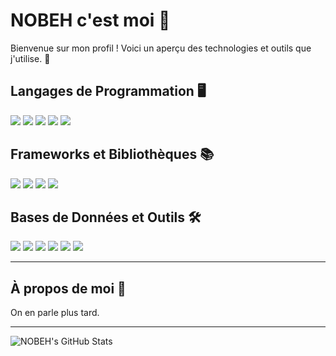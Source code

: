 # NOBEH c'est moi 👋

Bienvenue sur mon profil ! Voici un aperçu des technologies et outils que j'utilise. 🚀

## Langages de Programmation 🖥️

[![](https://img.shields.io/badge/-C%23-239120?style=flat-square&logo=c-sharp&logoColor=fff)](https://dotnet.microsoft.com/languages/csharp)
[![](https://img.shields.io/badge/-Java-007396?style=flat-square&logo=java&logoColor=fff)](https://www.java.com/)
[![](https://img.shields.io/badge/-Python-3776ab?style=flat-square&logo=python&logoColor=fff)](https://www.python.org/)
[![](https://img.shields.io/badge/-JavaScript-F7DF1E?style=flat-square&logo=javascript&logoColor=black)](https://developer.mozilla.org/en-US/docs/Web/JavaScript)
[![](https://img.shields.io/badge/-PHP-777BB4?style=flat-square&logo=php&logoColor=white)](https://www.php.net/)

## Frameworks et Bibliothèques 📚

[![](https://img.shields.io/badge/-Angular-DD0031?style=flat-square&logo=angular&logoColor=white)](https://angular.io/)
[![](https://img.shields.io/badge/-Vue.js-4FC08D?style=flat-square&logo=vue.js&logoColor=white)](https://vuejs.org/)
[![](https://img.shields.io/badge/-Unity-000000?style=flat-square&logo=unity&logoColor=white)](https://unity.com/)
[![](https://img.shields.io/badge/-Prophet-2980B9?style=flat-square)](https://facebook.github.io/prophet/)

## Bases de Données et Outils 🛠️

[![](https://img.shields.io/badge/-SQL-4479A1?style=flat-square&logo=sql&logoColor=white)](https://www.w3schools.com/sql/)
[![](https://img.shields.io/badge/-MySQL-4479A1?style=flat-square&logo=mysql&logoColor=white)](https://www.mysql.com/)
[![](https://img.shields.io/badge/-PostgreSQL-4169E1?style=flat-square&logo=postgresql&logoColor=white)](https://www.postgresql.org/)
[![](https://img.shields.io/badge/-Redis-DC382D?style=flat-square&logo=redis&logoColor=white)](https://redis.io/)
[![](https://img.shields.io/badge/-Git-f05032?style=flat-square&logo=git&logoColor=white)](https://git-scm.com/)
[![](https://img.shields.io/badge/-PaperMC-DC3345?style=flat-square&logo=minecraft&logoColor=white)](https://papermc.io/)


---

## À propos de moi 🌟

On en parle plus tard.

---

![NOBEH's GitHub Stats](https://github-readme-stats.vercel.app/api?username=N0BEH&show_icons=true&hide_title=true&hide=prs&count_private=true&hide_border=true&theme=radical)


<!--
**N0BEH/N0BEH** is a ✨ _special_ ✨ repository because its `README.md` (this file) appears on your GitHub profile.

Here are some ideas to get you started:

- 🔭 I’m currently working on ...
- 🌱 I’m currently learning ...
- 👯 I’m looking to collaborate on ...
- 🤔 I’m looking for help with ...
- 💬 Ask me about ...
- 📫 How to reach me: ...
- 😄 Pronouns: ...
- ⚡ Fun fact: ...
-->

